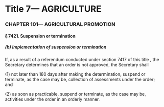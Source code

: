 
# Title 7— AGRICULTURE
### CHAPTER 101— AGRICULTURAL PROMOTION
#### § 7421. Suspension or termination
##### (b) Implementation of suspension or termination

If, as a result of a referendum conducted under section 7417 of this title , the Secretary determines that an order is not approved, the Secretary shall

(1) not later than 180 days after making the determination, suspend or terminate, as the case may be, collection of assessments under the order; and

(2) as soon as practicable, suspend or terminate, as the case may be, activities under the order in an orderly manner.
